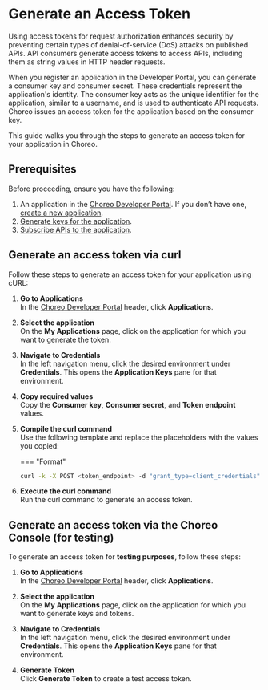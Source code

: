 # Generate an Access Token

Using access tokens for request authorization enhances security by preventing certain types of denial-of-service (DoS) attacks on published APIs. API consumers generate access tokens to access APIs, including them as string values in HTTP header requests.

When you register an application in the Developer Portal, you can generate a consumer key and consumer secret. These credentials represent the application's identity. The consumer key acts as the unique identifier for the application, similar to a username, and is used to authenticate API requests. Choreo issues an access token for the application based on the consumer key.

This guide walks you through the steps to generate an access token for your application in Choreo.

## Prerequisites

Before proceeding, ensure you have the following:

1. An application in the [Choreo Developer Portal](https://devportal.choreo.dev). If you don’t have one, [create a new application](https://wso2.com/choreo/docs/consuming-services/manage-application/#step-1-create-an-application).
2. [Generate keys for the application](https://wso2.com/choreo/docs/consuming-services/create-an-application/#step-2-generate-keys).
3. [Subscribe APIs to the application](https://wso2.com/choreo/docs/consuming-services/create-a-subscription/#manage-subscriptions).

## Generate an access token via curl

Follow these steps to generate an access token for your application using cURL:

1. **Go to Applications**  
   In the [Choreo Developer Portal](https://devportal.choreo.dev) header, click **Applications**.

2. **Select the application**  
   On the **My Applications** page, click on the application for which you want to generate the token.

3. **Navigate to Credentials**  
   In the left navigation menu, click the desired environment under **Credentials**. This opens the **Application Keys** pane for that environment.

4. **Copy required values**  
   Copy the **Consumer key**, **Consumer secret**, and **Token endpoint** values.

5. **Compile the curl command**  
   Use the following template and replace the placeholders with the values you copied:

    === "Format"
    ```bash
    curl -k -X POST <token_endpoint> -d "grant_type=client_credentials" -H "Authorization: Basic <base64encode(consumer-key:consumer-secret)>"
    ```

6. **Execute the curl command**  
   Run the curl command to generate an access token.

## Generate an access token via the Choreo Console (for testing)

To generate an access token for **testing purposes**, follow these steps:

1. **Go to Applications**  
   In the [Choreo Developer Portal](https://devportal.choreo.dev) header, click **Applications**.

2. **Select the application**  
   On the **My Applications** page, click on the application for which you want to generate keys and tokens.

3. **Navigate to Credentials**  
   In the left navigation menu, click the desired environment under **Credentials**. This opens the **Application Keys** pane for that environment.

4. **Generate Token**  
   Click **Generate Token** to create a test access token.